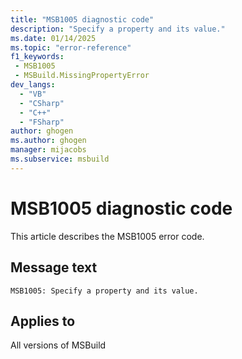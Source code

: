 ```yaml
---
title: "MSB1005 diagnostic code"
description: "Specify a property and its value."
ms.date: 01/14/2025
ms.topic: "error-reference"
f1_keywords:
 - MSB1005
 - MSBuild.MissingPropertyError
dev_langs:
  - "VB"
  - "CSharp"
  - "C++"
  - "FSharp"
author: ghogen
ms.author: ghogen
manager: mijacobs
ms.subservice: msbuild
---
```


# MSB1005 diagnostic code

<!-- :::ErrorDefinitionDescription::: -->
<!-- :::editable-content name="introDescription"::: -->
This article describes the MSB1005 error code.
<!-- :::editable-content-end::: -->

## Message text

`MSB1005: Specify a property and its value.`

<!-- :::editable-content name="postOutputDescription"::: -->
<!--
{StrBegin="MSBUILD : error MSB1005: "}UE: This happens if the user does something like "msbuild.exe -property". The user must pass in an actual property
      name and value following the switch, as in "msbuild.exe -property:Configuration=Debug".
      LOCALIZATION: The prefix "MSBUILD : error MSBxxxx:" should not be localized.
-->
<!-- :::editable-content-end::: -->
<!-- :::ErrorDefinitionDescription-end::: -->

## Applies to

All versions of MSBuild

